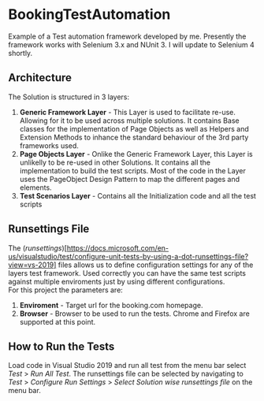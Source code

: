 # BookingTestAutomation
Example of a Test automation framework developed by me. 
Presently the framework works with Selenium 3.x and NUnit 3. I will update to Selenium 4 shortly. 

## Architecture
The Solution is structured in 3 layers:
1. **Generic Framework Layer** - This Layer is used to facilitate re-use. Allowing for it to be used across multiple solutions. 
It contains Base classes for the implementation of Page Objects as well as Helpers and Extension Methods to inhance the standard behaviour of the 3rd party frameworks used.
2. **Page Objects Layer** - Onlike the Generic Framework Layer, this Layer is unlikelly to be re-used in other Solutions. It contains all the implementation to build the test scripts. Most of the code in the Layer uses the PageObject Design Pattern 
to map the different pages and elements.
3. **Test Scenarios Layer** - Contains all the Initialization code and all the test scripts

## Runsettings File
The (*runsettings*)[https://docs.microsoft.com/en-us/visualstudio/test/configure-unit-tests-by-using-a-dot-runsettings-file?view=vs-2019] files allows us to define configuration settings for any of the layers test framework. Used correctly you can have the same test scripts against multiple enviroments just by using different configurations.  
For this project the parameters are:
1. **Enviroment** - Target url for the booking.com homepage.
2. **Browser** - Browser to be used to run the tests. Chrome and Firefox are supported at this point.

## How to Run the Tests
Load code in Visual Studio 2019 and run all test from the menu bar select *Test* > *Run All Test*. The runsettings file can be selected by navigating to *Test* > *Configure Run Settings* > *Select Solution wise runsettings file* on the menu bar.

